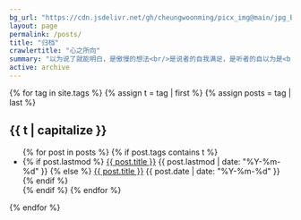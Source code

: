 ```yaml
---
bg_url: "https://cdn.jsdelivr.net/gh/cheungwoonming/picx_img@main/jpg_BG_img/bg_archive.jpg"
layout: page
permalink: /posts/
title: "归档"
crawlertitle: "心之所向"
summary: "以为说了就能明白，是傲慢的想法<br/>是说者的自我满足，是听者的自以为是<br/>并不是所有事，都能通过解释让人理解"
active: archive
---
```


{% for tag in site.tags %}
  {% assign t = tag | first %}
  {% assign posts = tag | last %}

  <h2 class="category-key" id="{{ t | downcase }}">{{ t | capitalize }}</h2>

  <ul class="year">
    {% for post in posts %}
      {% if post.tags contains t %}
        <li>
          {% if post.lastmod %}
            <a href="{{ post.url }}">{{ post.title }}</a>
            <span class="date">{{ post.lastmod | date: "%Y-%m-%d"  }}</span>
          {% else %}
            <a href="{{ post.url }}">{{ post.title }}</a>
            <span class="date">{{ post.date | date: "%Y-%m-%d"  }}</span>
          {% endif %}
        </li>
      {% endif %}
    {% endfor %}
  </ul>

{% endfor %}
